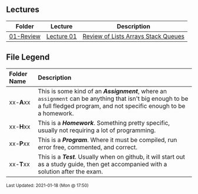 ## Lectures
| Folder | Lecture | Description|
 | ------------|------------|------------|
 | [01-Review](https://github.com/rugbyprof/2143-Object-Oriented-Programming/tree/master/Lectures/01-Review) | [ Lecture 01 ](https://github.com/rugbyprof/2143-Object-Oriented-Programming/tree/master/Lectures/01-Review) | [ Review of Lists Arrays Stack Queues](https://github.com/rugbyprof/2143-Object-Oriented-Programming/tree/master/Lectures/01-Review) | [01-Review](https://github.com/rugbyprof/2143-Object-Oriented-Programming/tree/master/Lectures/01-Review) | [ Files](https://github.com/rugbyprof/2143-Object-Oriented-Programming/tree/master/Lectures/01-Review) | [N/A](https://github.com/rugbyprof/2143-Object-Oriented-Programming/tree/master/Lectures/01-Review) |
 
    
## File Legend

| Folder Name | Description |
|:-----------|:-------------|
|xx-**A**xx | This is some kind of an ***Assignment***, where an `assignment` can be anything that isn't big enough to be a full fledged program, and not specific enough to be a homework. |
|xx-**H**xx | This is a ***Homework***. Something pretty specific, usually not requiring a lot of programming. |
|xx-**P**xx | This is a ***Program***. Where it must be compiled, run error free, commented, and correct. |
|xx-**T**xx | This is a ***Test***. Usually when on github, it will start out as a study guide, then get accompanied with a solution after the exam. |

    
<sup>Last Updated: 2021-01-18 (Mon @ 17:50)</sup>